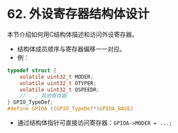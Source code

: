 # 62. 外设寄存器结构体设计

本节介绍如何用C结构体描述和访问外设寄存器。

- 结构体成员顺序与寄存器偏移一一对应。
- 例：

```c
typedef struct {
    volatile uint32_t MODER;
    volatile uint32_t OTYPER;
    volatile uint32_t OSPEEDR;
    // ... 其他寄存器
} GPIO_TypeDef;
#define GPIOA ((GPIO_TypeDef*)GPIOA_BASE)
```

- 通过结构体指针可直接访问寄存器：`GPIOA->MODER = ...;`
